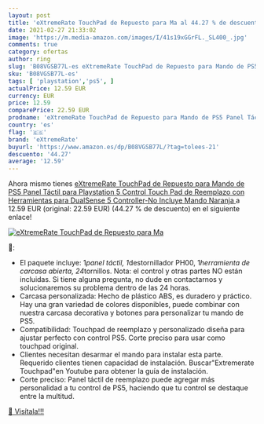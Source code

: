 ```yaml
---
layout: post
title: 'eXtremeRate TouchPad de Repuesto para Ma al 44.27 % de descuento'
date: 2021-02-27 21:33:02
image: 'https://m.media-amazon.com/images/I/41s19xGGrFL._SL400_.jpg'
comments: true
category: ofertas
author: ring
slug: 'B08VGSB77L-es eXtremeRate TouchPad de Repuesto para Mando de PS5 Panel...'
sku: 'B08VGSB77L-es'
tags: [ 'playstation','ps5', ]
actualPrice: 12.59 EUR
currency: EUR
price: 12.59
comparePrice: 22.59 EUR
prodname: 'eXtremeRate TouchPad de Repuesto para Mando de PS5 Panel Táctil para Playstation 5 Control Touch Pad de Reemplazo con Herramientas para DualSense 5 Controller-No Incluye Mando Naranja '
country: 'es'
flag: '🇪🇸'
brand: 'eXtremeRate'
buyurl: 'https://www.amazon.es/dp/B08VGSB77L/?tag=tolees-21'
descuento: '44.27'
average: '12.59'
---
```


Ahora mismo tienes [eXtremeRate TouchPad de Repuesto para Mando de PS5 Panel Táctil para Playstation 5 Control Touch Pad de Reemplazo con Herramientas para DualSense 5 Controller-No Incluye Mando Naranja ](https://www.amazon.es/dp/B08VGSB77L/?tag=tolees-21) a 12.59 EUR (original: 22.59 EUR) (44.27 %  de descuento) en el siguiente enlace!

[![eXtremeRate TouchPad de Repuesto para Ma](https://m.media-amazon.com/images/I/41s19xGGrFL._SL400_.jpg)](https://www.amazon.es/dp/B08VGSB77L/?tag=tolees-21)

🔎:

- El paquete incluye: 1*panel táctil, 1*destornillador PH00, 1*herramienta de carcasa abierta, 24*tornillos. Nota: el control y otras partes NO están incluidas. Si tiene alguna pregunta, no dude en contactarnos y solucionaremos su problema dentro de las 24 horas.
- Carcasa personalizada: Hecho de plástico ABS, es duradero y práctico. Hay una gran variedad de colores disponibles, puede combinar con nuestra carcasa decorativa y botones para personalizar tu mando de PS5.
- Compatibilidad: Touchpad de reemplazo y personalizado diseña para ajustar perfecto con control PS5. Corte preciso para usar como touchpad original.
- Clientes necesitan desarmar el mando para instalar esta parte. Requerido clientes tienen capacidad de instalación. Buscar"Extremerate Touchpad"en Youtube para obtener la guía de instalación.
- Corte preciso: Panel táctil de reemplazo puede agregar más personalidad a tu control de PS5, haciendo que tu control se destaque entre la multitud.

[🛒 Visítala!!!](https://www.amazon.es/dp/B08VGSB77L/?tag=tolees-21)
